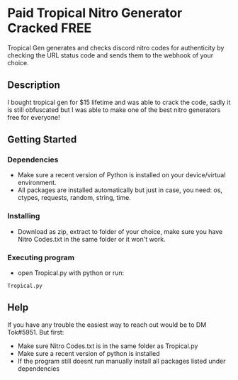 # Paid Tropical Nitro Generator Cracked FREE

Tropical Gen generates and checks discord nitro codes for authenticity by checking the URL status code and sends them to the webhook of your choice.

## Description

I bought tropical gen for $15 lifetime and was able to crack the code, sadly it is still obfuscated but I was able to make one of the best nitro generators free for everyone!

## Getting Started

### Dependencies

* Make sure a recent version of Python is installed on your device/virtual environment.
* All packages are installed automatically but just in case, you need: os, ctypes, requests, random, string, time.

### Installing

* Download as zip, extract to folder of your choice, make sure you have Nitro Codes.txt in the same folder or it won't work.

### Executing program

* open Tropical.py with python or run:
```
Tropical.py
```

## Help

If you have any trouble the easiest way to reach out would be to DM Tok#5951. But first:
* Make sure Nitro Codes.txt is in the same folder as Tropical.py
* Make sure a recent version of python is installed
* If the program still doesnt run manually install all packages listed under dependencies
